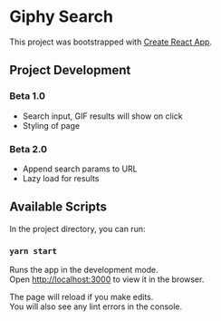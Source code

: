 # Giphy Search

This project was bootstrapped with [Create React App](https://github.com/facebook/create-react-app).

## Project Development 

### Beta 1.0 
- Search input, GIF results will show on click
- Styling of page 

### Beta 2.0 
- Append search params to URL
- Lazy load for results 

## Available Scripts

In the project directory, you can run:

### `yarn start`

Runs the app in the development mode.\
Open [http://localhost:3000](http://localhost:3000) to view it in the browser.

The page will reload if you make edits.\
You will also see any lint errors in the console.
